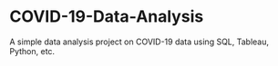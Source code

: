 # COVID-19-Data-Analysis
A simple data analysis project on COVID-19 data using SQL, Tableau, Python, etc.
